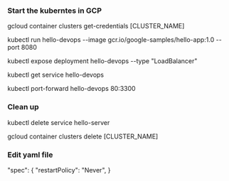 ### Start the kuberntes in GCP

gcloud container clusters get-credentials [CLUSTER_NAME]

kubectl run hello-devops --image gcr.io/google-samples/hello-app:1.0 --port 8080 

kubectl expose deployment hello-devops --type "LoadBalancer"

kubectl get service hello-devops

kubectl port-forward hello-devops 80:3300

### Clean up
kubectl delete service hello-server

gcloud container clusters delete [CLUSTER_NAME]

### Edit yaml file
 "spec": {
        "restartPolicy": "Never",
 }
 

